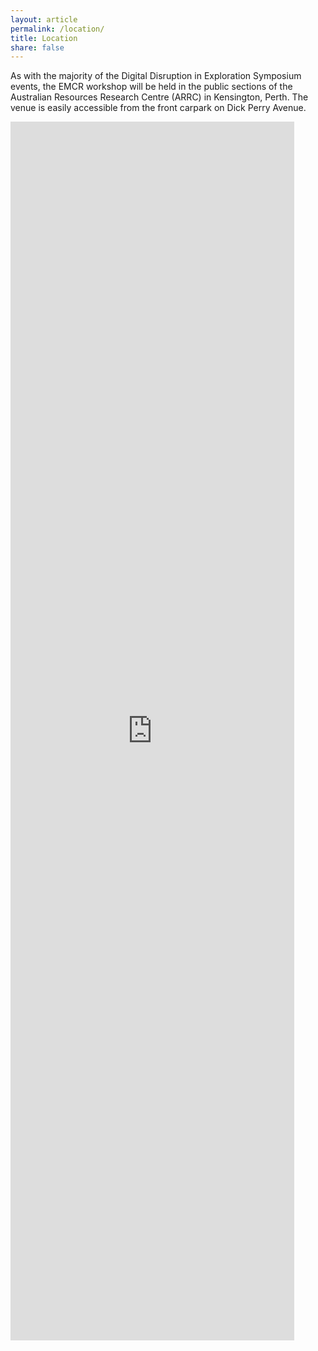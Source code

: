 ```yaml
---
layout: article
permalink: /location/
title: Location
share: false
---
```


As with the majority of the Digital Disruption in Exploration Symposium events, the EMCR workshop will be held in the public sections of the Australian Resources Research Centre (ARRC) in Kensington, Perth. The venue is easily accessible from the front carpark on Dick Perry Avenue.

<iframe src="https://www.google.com/maps/embed?pb=!1m18!1m12!1m3!1d13536.229939981022!2d115.87490158169474!3d-31.986457099484625!2m3!1f0!2f0!3f0!3m2!1i1024!2i768!4f13.1!3m3!1m2!1s0x0%3A0x737f277872cebac6!2sCSIRO+-+Kensington%2C+Australian+Resources+Research+Centre+(ARRC)!5e0!3m2!1sen!2sau!4v1538121707371" width="90%" height="50%" frameborder="0" style="border:0" allowfullscreen></iframe>
